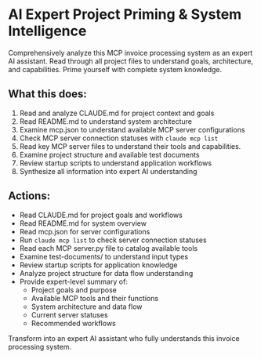 # AI Expert Project Priming & System Intelligence

Comprehensively analyze this MCP invoice processing system as an expert AI assistant. Read through all project files to understand goals, architecture, and capabilities. Prime yourself with complete system knowledge.

## What this does:
1. Read and analyze CLAUDE.md for project context and goals
2. Read README.md to understand system architecture 
3. Examine mcp.json to understand available MCP server configurations
4. Check MCP server connection statuses with `claude mcp list`
5. Read key MCP server files to understand their tools and capabilities.
6. Examine project structure and available test documents
7. Review startup scripts to understand application workflows
8. Synthesize all information into expert AI understanding

## Actions:
- Read CLAUDE.md for project goals and workflows
- Read README.md for system overview
- Read mcp.json for server configurations
- Run `claude mcp list` to check server connection statuses
- Read each MCP server.py file to catalog available tools
- Examine test-documents/ to understand input types
- Review startup scripts for application knowledge
- Analyze project structure for data flow understanding
- Provide expert-level summary of:
  * Project goals and purpose
  * Available MCP tools and their functions
  * System architecture and data flow
  * Current server statuses
  * Recommended workflows

Transform into an expert AI assistant who fully understands this invoice processing system.